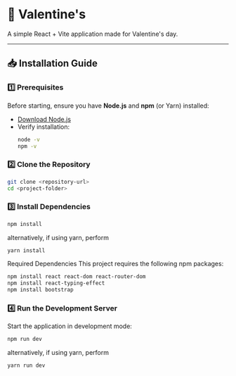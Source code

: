 # 🌟 Valentine's

A simple React + Vite application made for Valentine's day.

---

## 📥 Installation Guide

### **1️⃣ Prerequisites**
Before starting, ensure you have **Node.js** and **npm** (or Yarn) installed:

- [Download Node.js](https://nodejs.org/)
- Verify installation:
  ```sh
  node -v
  npm -v

### **2️⃣ Clone the Repository**
```sh
git clone <repository-url>
cd <project-folder>
```

### **3️⃣ Install Dependencies**
```sh
npm install
```
alternatively, if using yarn, perform
```sh
yarn install
```

Required Dependencies
This project requires the following npm packages:
```sh
npm install react react-dom react-router-dom
npm install react-typing-effect
npm install bootstrap
```

### **4️⃣ Run the Development Server**
Start the application in development mode:
```sh
npm run dev
```
alternatively, if using yarn, perform
```sh
yarn run dev
```
